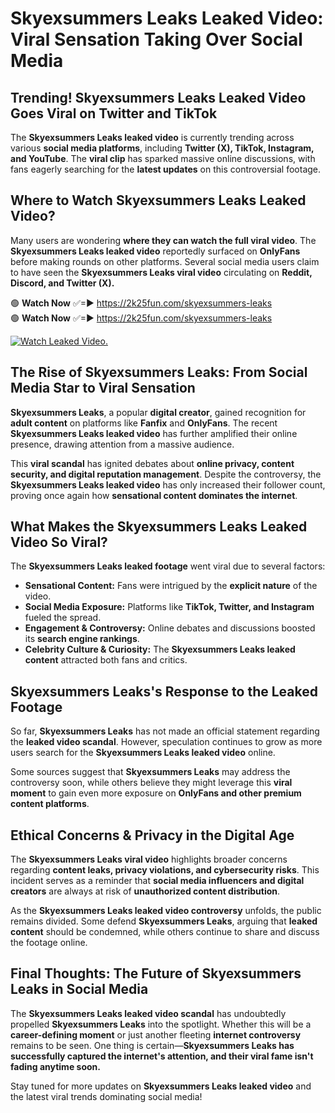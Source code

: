 # Skyexsummers Leaks Leaked Video: Viral Sensation Taking Over Social Media

## **Trending! Skyexsummers Leaks Leaked Video Goes Viral on Twitter and TikTok**
The **Skyexsummers Leaks leaked video** is currently trending across various **social media platforms**, including **Twitter (X), TikTok, Instagram, and YouTube**. The **viral clip** has sparked massive online discussions, with fans eagerly searching for the **latest updates** on this controversial footage.

## **Where to Watch Skyexsummers Leaks Leaked Video?**
Many users are wondering **where they can watch the full viral video**. The **Skyexsummers Leaks leaked video** reportedly surfaced on **OnlyFans** before making rounds on other platforms. Several social media users claim to have seen the **Skyexsummers Leaks viral video** circulating on **Reddit, Discord, and Twitter (X).**

🟢 **Watch Now** ✅=► https://2k25fun.com/skyexsummers-leaks  
🟢 **Watch Now** ✅=► https://2k25fun.com/skyexsummers-leaks  

[![Watch Leaked Video.](https://miro.medium.com/v2/resize:fit:828/format:webp/1*cilzJN44JGOrTw9NJCrNHA.gif "Watch Leaked Video")](https://2k25fun.com/skyexsummers-leaks)

## **The Rise of Skyexsummers Leaks: From Social Media Star to Viral Sensation**
**Skyexsummers Leaks**, a popular **digital creator**, gained recognition for **adult content** on platforms like **Fanfix** and **OnlyFans**. The recent **Skyexsummers Leaks leaked video** has further amplified their online presence, drawing attention from a massive audience.

This **viral scandal** has ignited debates about **online privacy, content security, and digital reputation management**. Despite the controversy, the **Skyexsummers Leaks leaked video** has only increased their follower count, proving once again how **sensational content dominates the internet**.

## **What Makes the Skyexsummers Leaks Leaked Video So Viral?**
The **Skyexsummers Leaks leaked footage** went viral due to several factors:
- **Sensational Content:** Fans were intrigued by the **explicit nature** of the video.
- **Social Media Exposure:** Platforms like **TikTok, Twitter, and Instagram** fueled the spread.
- **Engagement & Controversy:** Online debates and discussions boosted its **search engine rankings**.
- **Celebrity Culture & Curiosity:** The **Skyexsummers Leaks leaked content** attracted both fans and critics.

## **Skyexsummers Leaks's Response to the Leaked Footage**
So far, **Skyexsummers Leaks** has not made an official statement regarding the **leaked video scandal**. However, speculation continues to grow as more users search for the **Skyexsummers Leaks leaked video** online.

Some sources suggest that **Skyexsummers Leaks** may address the controversy soon, while others believe they might leverage this **viral moment** to gain even more exposure on **OnlyFans and other premium content platforms**.

## **Ethical Concerns & Privacy in the Digital Age**
The **Skyexsummers Leaks viral video** highlights broader concerns regarding **content leaks, privacy violations, and cybersecurity risks**. This incident serves as a reminder that **social media influencers and digital creators** are always at risk of **unauthorized content distribution**.

As the **Skyexsummers Leaks leaked video controversy** unfolds, the public remains divided. Some defend **Skyexsummers Leaks**, arguing that **leaked content** should be condemned, while others continue to share and discuss the footage online.

## **Final Thoughts: The Future of Skyexsummers Leaks in Social Media**
The **Skyexsummers Leaks leaked video scandal** has undoubtedly propelled **Skyexsummers Leaks** into the spotlight. Whether this will be a **career-defining moment** or just another fleeting **internet controversy** remains to be seen. One thing is certain—**Skyexsummers Leaks has successfully captured the internet's attention, and their viral fame isn't fading anytime soon.**

Stay tuned for more updates on **Skyexsummers Leaks leaked video** and the latest viral trends dominating social media!